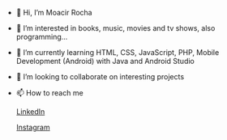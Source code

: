 - 👋 Hi, I’m Moacir Rocha
- 👀 I’m interested in books, music, movies and tv shows, also programming...
- 🌱 I’m currently learning HTML, CSS, JavaScript, PHP, Mobile Development (Android) with Java and Android Studio
- 💞️ I’m looking to collaborate on interesting projects
- 📫 How to reach me
  
  [LinkedIn](https://www.linkedin.com/in/moacirrochadev/)

  [Instagram](https://www.instagram.com/moacirroneto/)

<!---
moacirrochadev/moacirrochadev is a ✨ special ✨ repository because its `README.md` (this file) appears on your GitHub profile.
You can click the Preview link to take a look at your changes.
--->
